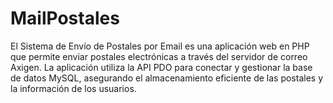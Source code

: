 # MailPostales
El Sistema de Envío de Postales por Email es una aplicación web en PHP que permite enviar postales electrónicas a través del servidor de correo Axigen. La aplicación utiliza la API PDO para conectar y gestionar la base de datos MySQL, asegurando el almacenamiento eficiente de las postales y la información de los usuarios.
